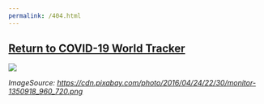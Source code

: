 ```yaml
---
permalink: /404.html
---
```

## [Return to COVID-19 World Tracker](https://jessesbyers.github.io/covid19_world_tracker_frontend/)

![]("https://cdn.pixabay.com/photo/2016/04/24/22/30/monitor-1350918_960_720.png)

*ImageSource: https://cdn.pixabay.com/photo/2016/04/24/22/30/monitor-1350918_960_720.png*
